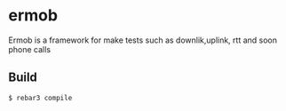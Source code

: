 ermob
=====

Ermob is a framework for make tests such as downlik,uplink, rtt and soon phone calls

Build
-----

    $ rebar3 compile
